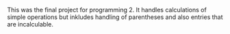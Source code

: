 This was the final project for programming 2. It handles calculations of simple operations but inkludes handling of parentheses and also entries that are incalculable. 
